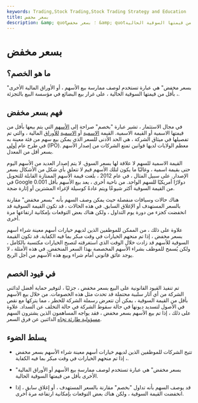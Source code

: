 ```yaml
---
keywords: Trading,Stock Trading,Stock Trading Strategy and Education
title: بسعر مخفض
description: &amp; quot؛ بسعر مخفض &amp; quot؛ هي عبارة تستخدم لوصف ممارسة بيع الأسهم أو الأوراق المالية الأخرى بأقل من قيمتها السوقية الحالية
---
```


# بسعر مخفض
## ما هو الخصم؟

"بسعر مخفض" هي عبارة تستخدم لوصف ممارسة بيع الأسهم ، أو الأوراق المالية الأخرى ، بأقل من قيمتها السوقية الحالية ، على غرار بيع البضائع في مؤسسة البيع بالتجزئة.

## فهم بسعر مخفض

في مجال الاستثمار ، تشير عبارة "بخصم" صراحة إلى [الأسهم](/stock) التي يتم بيعها بأقل من قيمتها الاسمية أو القيمة الاسمية. القيمة [الاسمية](/nominal) أو [الاسمية](/parvalue) [للأوراق](/security) المالية ، والتي تم تفصيلها في ميثاق الشركة ، هي الحد الأدنى للسعر الذي يمكن بيع سهم من فئة معينة به في طرح عام [أولي](/ipo) (IPO). معظم الولايات لديها قوانين تمنع الشركات من إصدار الأسهم بسعر أقل من المعدل.

القيمة الاسمية للسهم لا علاقة لها بسعر السوق. لا يتم إصدار العديد من الأسهم اليوم حتى بقيمة اسمية ، وغالبًا ما يكون لتلك الأسهم قيم لا تتعلق بأي شكل من الأشكال بسعر الإصدار. على سبيل المثال ، في عام 2012 ، بلغت قيمة الأسهم الممتازة القابلة للتحويل في Google 0.001 دولارًا أمريكيًا للسهم الواحد. من ناحية أخرى ، يعد بيع الأسهم بأقل من القيمة السوقية أكثر شيوعًا ويتم عادةً كوسيلة لإغراء المشترين أو إثارة ضجة.

هناك حالات وسياقات منفصلة حيث يمكن وصف السهم بأنه "بسعر مخفض" مقارنة بالسعر المستهدف أو الإغلاق السابق. في هذه الحالات ، قد تكون القيمة السوقية قد انخفضت كجزء من دورة يوم التداول ، ولكن هناك بعض التوقعات بإمكانية ارتفاعها مرة أخرى.

علاوة على ذلك ، من الممكن للموظفين الذين لديهم خيارات أسهم معينة شراء أسهم بسعر مخفض ، إذا تم منحهم الخيارات في وقت مبكر بما فيه الكفاية. قد تكون القيمة السوقية للأسهم قد زادت خلال الوقت الذي استغرقته لتصبح الخيارات مكتسبة بالكامل ، ولكن يُسمح للموظف بشراء الأسهم المخصصة بهذا السعر المنخفض. في هذه الأمثلة ، لا يوجد عائق قانوني أمام شراء وبيع هذه الأسهم من أجل الربح.

## في قيود الخصم

تم تنفيذ القيود القانونية على البيع بسعر مخفض ، جزئيًا ، لتوفير حماية أفضل لدائني الشركة من أي آثار سلبية محتملة قد تحدث مثل هذه الخصومات. من خلال بيع الأسهم بأقل من القيمة السوقية ، يمكن أن تتعرض رسملة الشركة للخطر ، مما يتركها مع نقص في الأصول لتسديد ديونها في حالة سقوط الشركة في حالة التخلف عن السداد. علاوة على ذلك ، إذا تم بيع الأسهم بسعر مخفض ، فقد يواجه المساهمون الذين يشترون السهم [مسؤولية طارئة تجاه](/contingentliability) الدائنين عن فرق السعر.

## يسلط الضوء

- تتيح الشركات للموظفين الذين لديهم خيارات أسهم معينة شراء الأسهم بسعر مخفض ، إذا تم منحهم الخيارات في وقت مبكر بما فيه الكفاية.

- "بسعر مخفض" هي عبارة تستخدم لوصف ممارسة بيع الأسهم أو الأوراق المالية الأخرى بأقل من قيمتها السوقية الحالية.

- قد يوصف السهم بأنه تداول "بخصم" مقارنة بالسعر المستهدف ، أو إغلاق سابق ، إذا انخفضت القيمة السوقية ، ولكن هناك بعض التوقعات بإمكانية ارتفاعه مرة أخرى.

